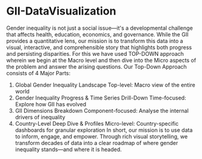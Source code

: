 # GII-DataVisualization
Gender inequality is not just a social issue—it's a developmental challenge that affects health, 
education, economics, and governance. While the GII provides a quantitative lens, our 
mission is to transform this data into a visual, interactive, and comprehensible story that 
highlights both progress and persisting disparities. 
For this we have used TOP-DOWN approach wherein we begin at the Macro level and then 
dive into the Micro aspects of the problem and answer the arising questions. 
Our Top-Down Approach consists of 4 Major Parts: 
1. Global Gender Inequality Landscape 
Top-level: Macro view of the entire world 
2. Gender Inequality Progress & Time Series Drill-Down 
Time-focused: Explore how GII has evolved 
3. GII Dimensions Breakdown 
Component-focused: Analyse the internal drivers of inequality 
4. Country-Level Deep Dive & Profiles 
Micro-level: Country-specific dashboards for granular exploration 
In short, our mission is to use data to inform, engage, and empower. Through rich visual 
storytelling, we transform decades of data into a clear roadmap of where gender inequality 
stands—and where it is headed.
